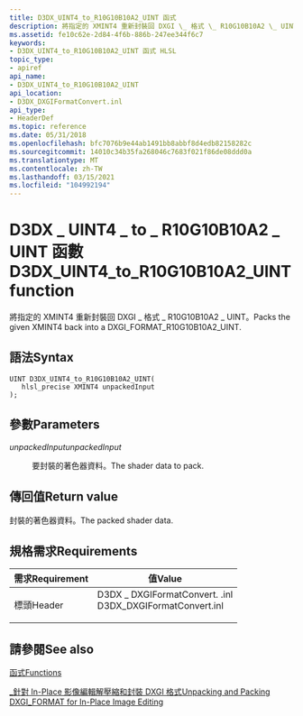 ```yaml
---
title: D3DX_UINT4_to_R10G10B10A2_UINT 函式
description: 將指定的 XMINT4 重新封裝回 DXGI \_ 格式 \_ R10G10B10A2 \_ UINT。
ms.assetid: fe10c62e-2d84-4f6b-886b-247ee344f6c7
keywords:
- D3DX_UINT4_to_R10G10B10A2_UINT 函式 HLSL
topic_type:
- apiref
api_name:
- D3DX_UINT4_to_R10G10B10A2_UINT
api_location:
- D3DX_DXGIFormatConvert.inl
api_type:
- HeaderDef
ms.topic: reference
ms.date: 05/31/2018
ms.openlocfilehash: bfc7076b9e44ab1491bb8abbf8d4edb82158282c
ms.sourcegitcommit: 14010c34b35fa268046c7683f021f86de08ddd0a
ms.translationtype: MT
ms.contentlocale: zh-TW
ms.lasthandoff: 03/15/2021
ms.locfileid: "104992194"
---
```

# <a name="d3dx_uint4_to_r10g10b10a2_uint-function"></a><span data-ttu-id="5316b-104">D3DX \_ UINT4 \_ to \_ R10G10B10A2 \_ UINT 函數</span><span class="sxs-lookup"><span data-stu-id="5316b-104">D3DX\_UINT4\_to\_R10G10B10A2\_UINT function</span></span>

<span data-ttu-id="5316b-105">將指定的 XMINT4 重新封裝回 DXGI \_ 格式 \_ R10G10B10A2 \_ UINT。</span><span class="sxs-lookup"><span data-stu-id="5316b-105">Packs the given XMINT4 back into a DXGI\_FORMAT\_R10G10B10A2\_UINT.</span></span>

## <a name="syntax"></a><span data-ttu-id="5316b-106">語法</span><span class="sxs-lookup"><span data-stu-id="5316b-106">Syntax</span></span>

``` syntax
UINT D3DX_UINT4_to_R10G10B10A2_UINT(
   hlsl_precise XMINT4 unpackedInput
);
```

## <a name="parameters"></a><span data-ttu-id="5316b-107">參數</span><span class="sxs-lookup"><span data-stu-id="5316b-107">Parameters</span></span>

<dl> <dt>

<span data-ttu-id="5316b-108">*unpackedInput*</span><span class="sxs-lookup"><span data-stu-id="5316b-108">*unpackedInput*</span></span> 
</dt> <dd>

<span data-ttu-id="5316b-109">要封裝的著色器資料。</span><span class="sxs-lookup"><span data-stu-id="5316b-109">The shader data to pack.</span></span>

</dd> </dl>

## <a name="return-value"></a><span data-ttu-id="5316b-110">傳回值</span><span class="sxs-lookup"><span data-stu-id="5316b-110">Return value</span></span>

<span data-ttu-id="5316b-111">封裝的著色器資料。</span><span class="sxs-lookup"><span data-stu-id="5316b-111">The packed shader data.</span></span>

## <a name="requirements"></a><span data-ttu-id="5316b-112">規格需求</span><span class="sxs-lookup"><span data-stu-id="5316b-112">Requirements</span></span>



| <span data-ttu-id="5316b-113">需求</span><span class="sxs-lookup"><span data-stu-id="5316b-113">Requirement</span></span> | <span data-ttu-id="5316b-114">值</span><span class="sxs-lookup"><span data-stu-id="5316b-114">Value</span></span> |
|-------------------|--------------------------------------------------------------------------------------------------------|
| <span data-ttu-id="5316b-115">標頭</span><span class="sxs-lookup"><span data-stu-id="5316b-115">Header</span></span><br/> | <dl> <span data-ttu-id="5316b-116"><dt>D3DX \_ DXGIFormatConvert. .inl</dt></span><span class="sxs-lookup"><span data-stu-id="5316b-116"><dt>D3DX\_DXGIFormatConvert.inl</dt></span></span> </dl> |



## <a name="see-also"></a><span data-ttu-id="5316b-117">請參閱</span><span class="sxs-lookup"><span data-stu-id="5316b-117">See also</span></span>

<dl> <dt>

[<span data-ttu-id="5316b-118">函式</span><span class="sxs-lookup"><span data-stu-id="5316b-118">Functions</span></span>](format-conversion-functions.md)
</dt> <dt>

[<span data-ttu-id="5316b-119">\_針對 In-Place 影像編輯解壓縮和封裝 DXGI 格式</span><span class="sxs-lookup"><span data-stu-id="5316b-119">Unpacking and Packing DXGI\_FORMAT for In-Place Image Editing</span></span>](dx-graphics-hlsl-unpacking-packing-dxgi-format.md)
</dt> </dl>

 

 





